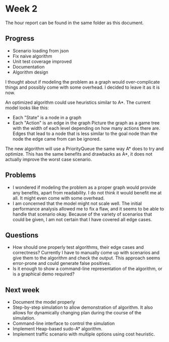 # Week 2

The hour report can be found in the same folder as this document.

## Progress

- Scenario loading from json
- Fix naive algorithm
- Unit test coverage improved
- Documentation
- Algorithm design

I thought about if modeling the problem as a graph would over-complicate
things and possibly come with some overhead. I decided to leave it as it is now.

An optimized algorithm could use heuristics similar to A*. The current model
looks like this:
- Each "State" is a node in a graph
- Each "Action" is an edge in the graph
Picture the graph as a game tree with the width of each level depending on how
many actions there are. Edges that lead to a node that is less similar to the goal node
than the node the edge came from can be ignored.

The new algorithm will use a PriorityQueue the same way A* does to try and optimize.
This has the same benefits and drawbacks as A*, it does not actually improve the worst
case scenario.

## Problems

- I wondered if modeling the problem as a proper graph would provide any benefits,
apart from readability. I do not think it would benefit me at all. It might even come
with some overhead.
- I am concerned that the model might not scale well. The initial performance analysis
allowed me to fix a flaw, and it seems to be able to handle that scenario okay. Because
of the variety of scenarios that could be given, I am not certain that I have covered all
edge cases.

## Questions

- How should one properly test algorithms, their edge cases and correctness?
Currently I have to manually come up with scenarios and give them to the
algorithm and check the output. This approach seems error-prone and could
generate false positives.
- Is it enough to show a command-line representation of the algorithm, or is
a graphical demo required?

## Next week

- Document the model properly
- Step-by-step simulation to allow demonstration of algorithm. It also allows
for dynamically changing plan during the course of the simulation.
- Command-line interface to control the simulation
- Implement Heap-based sudo-A* algorithm.
- Implement traffic scenario with multiple options using cost heuristic.
